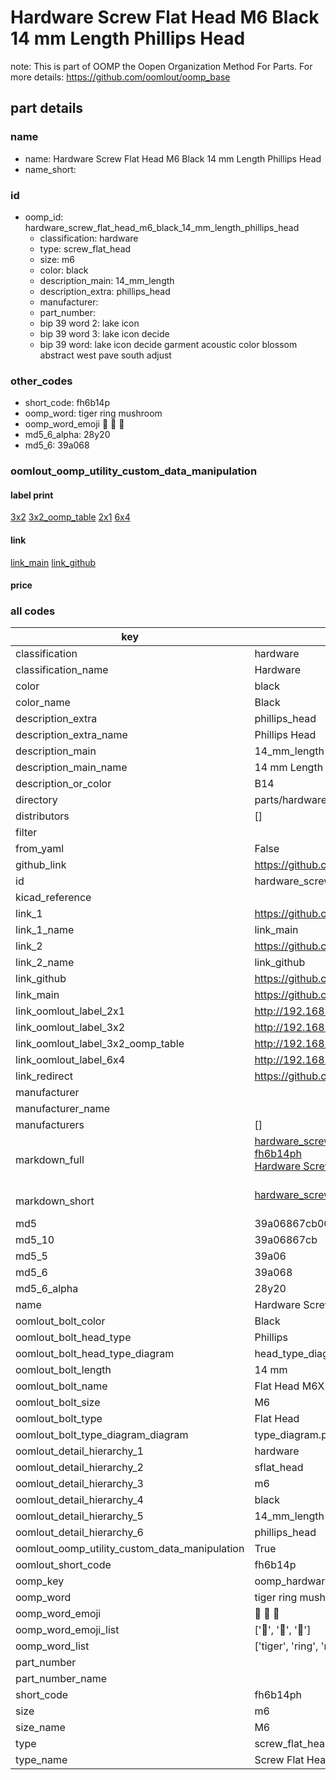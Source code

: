 # Hardware Screw Flat Head M6 Black 14 mm Length Phillips Head  

note: This is part of OOMP the Oopen Organization Method For Parts. For more details: https://github.com/oomlout/oomp_base

##  part details
  







### name
* name: Hardware Screw Flat Head M6 Black 14 mm Length Phillips Head
* name_short: 
### id
* oomp_id: hardware_screw_flat_head_m6_black_14_mm_length_phillips_head
  * classification: hardware
  * type: screw_flat_head
  * size: m6
  * color: black
  * description_main: 14_mm_length
  * description_extra: phillips_head
  * manufacturer: 
  * part_number: 
  * bip 39 word 2: lake icon
  * bip 39 word 3: lake icon decide
  * bip 39 word: lake icon decide garment acoustic color blossom abstract west pave south adjust

### other_codes
* short_code: fh6b14p
* oomp_word: tiger ring mushroom
* oomp_word_emoji :tiger: :ring: :mushroom:
* md5_6_alpha: 28y20
* md5_6: 39a068






### oomlout_oomp_utility_custom_data_manipulation
#### label print
[3x2](http://192.168.1.245:1112/?label=oomp%2028y20)
[3x2_oomp_table](http://192.168.1.108:1112/?label=oomp%2028y20)
[2x1](http://192.168.1.242:1112/?label=oomp%2028y20)
[6x4](http://192.168.1.55:1112/?label=oomp%2028y20)    

#### link

[link_main](https://github.com/oomlout/oomlout_oomp_version_1_messy/tree/main/parts/hardware_screw_flat_head_m6_black_14_mm_length_phillips_head) [link_github](https://github.com/oomlout/oomlout_oomp_version_1_messy/tree/main/parts/hardware_screw_flat_head_m6_black_14_mm_length_phillips_head)                             

#### price







### all codes 
| key | value |  
| --- | --- |  
| classification | hardware |  
| classification_name | Hardware |  
| color | black |  
| color_name | Black |  
| description_extra | phillips_head |  
| description_extra_name | Phillips Head |  
| description_main | 14_mm_length |  
| description_main_name | 14 mm Length |  
| description_or_color | B14 |  
| directory | parts/hardware_screw_flat_head_m6_black_14_mm_length_phillips_head |  
| distributors | [] |  
| filter |  |  
| from_yaml | False |  
| github_link | https://github.com/oomlout/oomlout_oomp_part_src/tree/main/parts/hardware_screw_flat_head_m6_black_14_mm_length_phillips_head |  
| id | hardware_screw_flat_head_m6_black_14_mm_length_phillips_head |  
| kicad_reference |  |  
| link_1 | https://github.com/oomlout/oomlout_oomp_version_1_messy/tree/main/parts/hardware_screw_flat_head_m6_black_14_mm_length_phillips_head |  
| link_1_name | link_main |  
| link_2 | https://github.com/oomlout/oomlout_oomp_version_1_messy/tree/main/parts/hardware_screw_flat_head_m6_black_14_mm_length_phillips_head |  
| link_2_name | link_github |  
| link_github | https://github.com/oomlout/oomlout_oomp_version_1_messy/tree/main/parts/hardware_screw_flat_head_m6_black_14_mm_length_phillips_head |  
| link_main | https://github.com/oomlout/oomlout_oomp_version_1_messy/tree/main/parts/hardware_screw_flat_head_m6_black_14_mm_length_phillips_head |  
| link_oomlout_label_2x1 | http://192.168.1.242:1112/?label=oomp%2028y20 |  
| link_oomlout_label_3x2 | http://192.168.1.245:1112/?label=oomp%2028y20 |  
| link_oomlout_label_3x2_oomp_table | http://192.168.1.108:1112/?label=oomp%2028y20 |  
| link_oomlout_label_6x4 | http://192.168.1.55:1112/?label=oomp%2028y20 |  
| link_redirect | https://github.com/oomlout/oomlout_oomp_version_1_messy/tree/main/parts/hardware_screw_flat_head_m6_black_14_mm_length_phillips_head |  
| manufacturer |  |  
| manufacturer_name |  |  
| manufacturers | [] |  
| markdown_full | [hardware_screw_flat_head_m6_black_14_mm_length_phillips_head](none)<br>[fh6b14ph](none)<br>[Hardware Screw Flat Head M6 Black 14 Mm Length Phillips Head](none)<br><br> |  
| markdown_short | [hardware_screw_flat_head_m6_black_14_mm_length_phillips_head](none)<br><br> |  
| md5 | 39a06867cb00e300b68105fe719c13e5 |  
| md5_10 | 39a06867cb |  
| md5_5 | 39a06 |  
| md5_6 | 39a068 |  
| md5_6_alpha | 28y20 |  
| name | Hardware Screw Flat Head M6 Black 14 mm Length Phillips Head |  
| oomlout_bolt_color | Black |  
| oomlout_bolt_head_type | Phillips |  
| oomlout_bolt_head_type_diagram | head_type_diagram.png |  
| oomlout_bolt_length | 14 mm |  
| oomlout_bolt_name | Flat Head M6X14 mm Black (Phillips) |  
| oomlout_bolt_size | M6 |  
| oomlout_bolt_type | Flat Head |  
| oomlout_bolt_type_diagram_diagram | type_diagram.png |  
| oomlout_detail_hierarchy_1 | hardware |  
| oomlout_detail_hierarchy_2 | sflat_head |  
| oomlout_detail_hierarchy_3 | m6 |  
| oomlout_detail_hierarchy_4 | black |  
| oomlout_detail_hierarchy_5 | 14_mm_length |  
| oomlout_detail_hierarchy_6 | phillips_head |  
| oomlout_oomp_utility_custom_data_manipulation | True |  
| oomlout_short_code | fh6b14p |  
| oomp_key | oomp_hardware_screw_flat_head_m6_black_14_mm_length_phillips_head |  
| oomp_word | tiger ring mushroom |  
| oomp_word_emoji | :tiger: :ring: :mushroom: |  
| oomp_word_emoji_list | [':tiger:', ':ring:', ':mushroom:'] |  
| oomp_word_list | ['tiger', 'ring', 'mushroom'] |  
| part_number |  |  
| part_number_name |  |  
| short_code | fh6b14ph |  
| size | m6 |  
| size_name | M6 |  
| type | screw_flat_head |  
| type_name | Screw Flat Head |  
